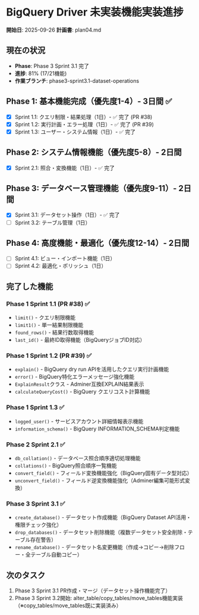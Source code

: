 # BigQuery Driver 未実装機能実装進捗

**開始日**: 2025-09-26
**計画書**: plan04.md

## 現在の状況
- **Phase**: Phase 3 Sprint 3.1 完了
- **進捗**: 81% (17/21機能)
- **作業ブランチ**: phase3-sprint3.1-dataset-operations

## Phase 1: 基本機能完成（優先度1-4）- 3日間 ✅
- [x] Sprint 1.1: クエリ制限・結果処理（1日）- ✅ 完了 (PR #38)
- [x] Sprint 1.2: 実行計画・エラー処理（1日）- ✅ 完了 (PR #39)
- [x] Sprint 1.3: ユーザー・システム情報（1日）- ✅ 完了

## Phase 2: システム情報機能（優先度5-8）- 2日間
- [x] Sprint 2.1: 照合・変換機能（1日）- ✅ 完了

## Phase 3: データベース管理機能（優先度9-11）- 2日間
- [x] Sprint 3.1: データセット操作（1日）- ✅ 完了
- [ ] Sprint 3.2: テーブル管理（1日）

## Phase 4: 高度機能・最適化（優先度12-14）- 2日間
- [ ] Sprint 4.1: ビュー・インポート機能（1日）
- [ ] Sprint 4.2: 最適化・ポリッシュ（1日）

## 完了した機能

### Phase 1 Sprint 1.1 (PR #38) ✅
- `limit()` - クエリ制限機能
- `limit1()` - 単一結果制限機能
- `found_rows()` - 結果行数取得機能
- `last_id()` - 最終ID取得機能（BigQueryジョブID対応）

### Phase 1 Sprint 1.2 (PR #39) ✅
- `explain()` - BigQuery dry run APIを活用したクエリ実行計画機能
- `error()` - BigQuery特化エラーメッセージ強化機能
- `ExplainResult`クラス - Adminer互換EXPLAIN結果表示
- `calculateQueryCost()` - BigQuery クエリコスト計算機能

### Phase 1 Sprint 1.3 ✅
- `logged_user()` - サービスアカウント詳細情報表示機能
- `information_schema()` - BigQuery INFORMATION_SCHEMA判定機能

### Phase 2 Sprint 2.1 ✅
- `db_collation()` - データベース照合順序適切処理機能
- `collations()` - BigQuery照合順序一覧機能
- `convert_field()` - フィールド変換機能強化（BigQuery固有データ型対応）
- `unconvert_field()` - フィールド逆変換機能強化（Adminer編集可能形式変換）

### Phase 3 Sprint 3.1 ✅
- `create_database()` - データセット作成機能（BigQuery Dataset API活用・権限チェック強化）
- `drop_databases()` - データセット削除機能（複数データセット安全削除・テーブル存在警告）
- `rename_database()` - データセット名変更機能（作成→コピー→削除フロー・全テーブル自動コピー）

## 次のタスク

1. Phase 3 Sprint 3.1 PR作成・マージ（データセット操作機能完了）
2. Phase 3 Sprint 3.2開始: alter_table/copy_tables/move_tables機能実装（※copy_tables/move_tables既に実装済み）
